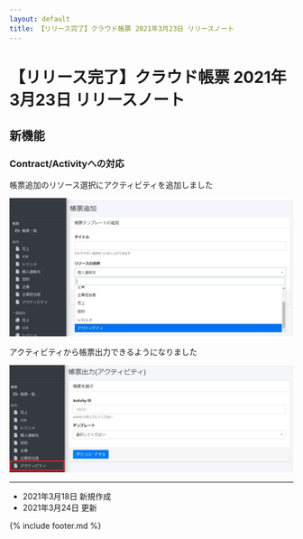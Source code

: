 ```yaml
---
layout: default
title: 【リリース完了】クラウド帳票 2021年3月23日 リリースノート
---
```


# 【リリース完了】クラウド帳票 2021年3月23日 リリースノート

## 新機能

### Contract/Activityへの対応

帳票追加のリソース選択にアクティビティを追加しました

![帳票追加のリソース選択にアクティビティを追加](images/20210323/release20210323_1.jpg)

アクティビティから帳票出力できるようになりました

![アクティビティから帳票出力が可能](images/20210323/release20210323_2.jpg)

-----
* 2021年3月18日 新規作成
* 2021年3月24日 更新

{% include footer.md %}
